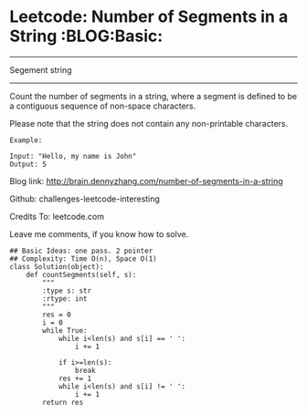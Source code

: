 # Leetcode: Number of Segments in a String     :BLOG:Basic:


---

Segement string  

---

Count the number of segments in a string, where a segment is defined to be a contiguous sequence of non-space characters.  

Please note that the string does not contain any non-printable characters.  

    Example:
    
    Input: "Hello, my name is John"
    Output: 5

Blog link: <http://brain.dennyzhang.com/number-of-segments-in-a-string>  

Github: challenges-leetcode-interesting  

Credits To: leetcode.com  

Leave me comments, if you know how to solve.  

    ## Basic Ideas: one pass. 2 pointer
    ## Complexity: Time O(n), Space O(1)
    class Solution(object):
        def countSegments(self, s):
            """
            :type s: str
            :rtype: int
            """
            res = 0
            i = 0
            while True:
                while i<len(s) and s[i] == ' ':
                    i += 1
    
                if i>=len(s):
                    break
                res += 1
                while i<len(s) and s[i] != ' ':
                    i += 1
            return res